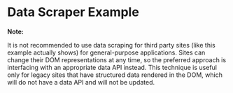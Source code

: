 # Data Scraper Example

**Note:**

It is not recommended to use data scraping for third party sites (like this example actually shows) for general-purpose applications. Sites can change their DOM representations at any time, so the preferred approach is interfacing with an appropriate data API instead. This technique is useful only for legacy sites that have structured data rendered in the DOM, which will do not have a data API and will not be updated.